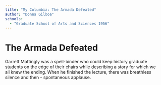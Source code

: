 ```yaml
---
title: "My Columbia: The Armada Defeated"
author: "Donna Gilboa"
schools:
  - "Graduate School of Arts and Sciences 1956"
---
```


# The Armada Defeated

Garrett Mattingly was a spell-binder who could keep history graduate students on the edge of their chairs while describing a story for which we all knew the ending.  When he finished the lecture, there was breathless silence and then - spontaneous applause.

